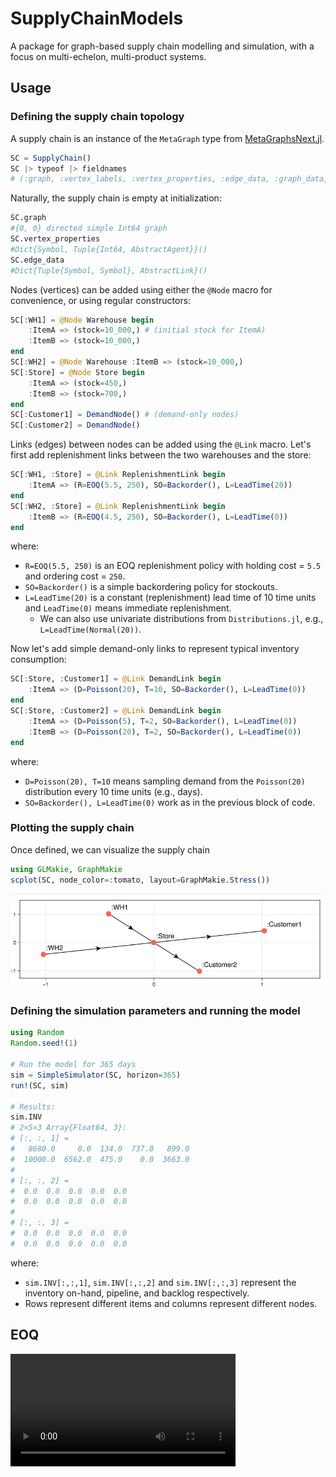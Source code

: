 # SupplyChainModels

A package for graph-based supply chain modelling and simulation, with a focus on multi-echelon, multi-product systems.

## Usage

### Defining the supply chain topology

A supply chain is an instance of the `MetaGraph` type from [MetaGraphsNext.jl](https://juliagraphs.org/MetaGraphsNext.jl/stable/api/#MetaGraphsNext.MetaGraph).
```julia
SC = SupplyChain()
SC |> typeof |> fieldnames
# (:graph, :vertex_labels, :vertex_properties, :edge_data, :graph_data, :weight_function, :default_weight)
```

Naturally, the supply chain is empty at initialization:
```julia
SC.graph
#{0, 0} directed simple Int64 graph
SC.vertex_properties
#Dict{Symbol, Tuple{Int64, AbstractAgent}}()
SC.edge_data
#Dict{Tuple{Symbol, Symbol}, AbstractLink}()
```

Nodes (vertices) can be added using either the `@Node` macro for convenience, or using regular constructors:
```julia
SC[:WH1] = @Node Warehouse begin
    :ItemA => (stock=10_000,) # (initial stock for ItemA)
    :ItemB => (stock=10_000,)
end
SC[:WH2] = @Node Warehouse :ItemB => (stock=10_000,)
SC[:Store] = @Node Store begin
    :ItemA => (stock=450,)
    :ItemB => (stock=700,)
end
SC[:Customer1] = DemandNode() # (demand-only nodes)
SC[:Customer2] = DemandNode()
```

Links (edges) between nodes can be added using the `@Link` macro. Let's first add replenishment links between the two warehouses and the store:
```julia
SC[:WH1, :Store] = @Link ReplenishmentLink begin
    :ItemA => (R=EOQ(5.5, 250), SO=Backorder(), L=LeadTime(20))
end
SC[:WH2, :Store] = @Link ReplenishmentLink begin
    :ItemB => (R=EOQ(4.5, 250), SO=Backorder(), L=LeadTime(0))
end
```
where:
- `R=EOQ(5.5, 250)` is an EOQ replenishment policy with holding cost = `5.5` and ordering cost = `250`.
- `SO=Backorder()` is a simple backordering policy for stockouts.
- `L=LeadTime(20)` is a constant (replenishment) lead time of 10 time units and `LeadTime(0)` means immediate replenishment.
  - We can also use univariate distributions from `Distributions.jl`, e.g., `L=LeadTime(Normal(20))`.

Now let's add simple demand-only links to represent typical inventory consumption:
```julia
SC[:Store, :Customer1] = @Link DemandLink begin
    :ItemA => (D=Poisson(20), T=10, SO=Backorder(), L=LeadTime(0))
end
SC[:Store, :Customer2] = @Link DemandLink begin
    :ItemA => (D=Poisson(5), T=2, SO=Backorder(), L=LeadTime(0))
    :ItemB => (D=Poisson(20), T=2, SO=Backorder(), L=LeadTime(0))
end
```
where:
- `D=Poisson(20), T=10` means sampling demand from the `Poisson(20)` distribution every 10 time units (e.g., days).
- `SO=Backorder(), L=LeadTime(0)` work as in the previous block of code.

### Plotting the supply chain

Once defined, we can visualize the supply chain
```julia
using GLMakie, GraphMakie
scplot(SC, node_color=:tomato, layout=GraphMakie.Stress())
```

![SC Plot Example 1](docs/src/assets/sc1.png)

### Defining the simulation parameters and running the model

```julia
using Random
Random.seed!(1)

# Run the model for 365 days
sim = SimpleSimulator(SC, horizon=365)
run!(SC, sim)

# Results:
sim.INV
# 2×5×3 Array{Float64, 3}:
# [:, :, 1] =
#   8680.0     0.0  134.0  737.0   899.0
#  10000.0  6562.0  475.0    0.0  3663.0
# 
# [:, :, 2] =
#  0.0  0.0  0.0  0.0  0.0
#  0.0  0.0  0.0  0.0  0.0
# 
# [:, :, 3] =
#  0.0  0.0  0.0  0.0  0.0
#  0.0  0.0  0.0  0.0  0.0
```
where:
- `sim.INV[:,:,1]`, `sim.INV[:,:,2]` and `sim.INV[:,:,3]` represent the inventory on-hand, pipeline, and backlog respectively.
- Rows represent different items and columns represent different nodes.

## EOQ

<video src='docs/src/assets/eoq.mp4' width=360/> 

## TODOs
- [ ] EOQ variations
- [ ] Classical continuous and periodic review models
- [ ] Interface for user-defined policies and demand patterns
- [ ] Transportation and fleet management module
- [ ] Production/Manufacturing module
- [ ] Integration with JuMP
